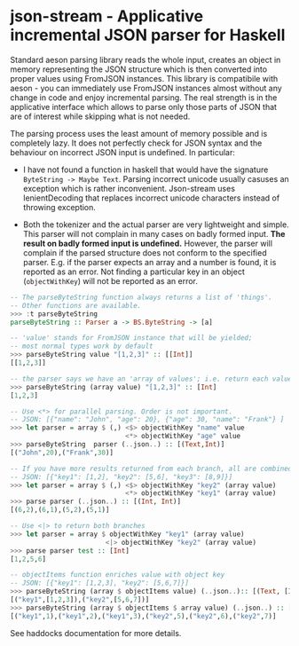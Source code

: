 # json-stream - Applicative incremental JSON parser for Haskell

Standard aeson parsing library reads the whole input, creates an object in memory representing
the JSON structure which is then converted into proper values using FromJSON instances.
This library is compatibile with aeson - you can immediately use FromJSON instances almost without
any change in code and enjoy incremental parsing. The real strength is in the applicative interface
which allows to parse only those parts of JSON that are of interest while skipping what is not needed.

The parsing process uses the least amount of memory possible and is completely lazy. It does not perfectly
check for JSON syntax and the behaviour on incorrect JSON input is undefined. In particular:

- I have not found a function in haskell that would have the signature `ByteString -> Maybe Text`.
  Parsing incorrect unicode usually casuses an exception which is rather inconvenient.
  Json-stream uses lenientDecoding that replaces incorrect unicode characters instead of throwing exception.

- Both the tokenizer and the actual parser are very lightweight and simple. This parser will
  not complain in many cases on badly formed input. **The result on badly formed input is undefined.**
  However, the parser will complain if the parsed structure does not conform to the specified parser.
  E.g. if the parser expects an array and a number is found, it is reported as an error.
  Not finding a particular key in an object (`objectWithKey`) will not be reported as an error.

```haskell
-- The parseByteString function always returns a list of 'things'.
-- Other functions are available.
>>> :t parseByteString
parseByteString :: Parser a -> BS.ByteString -> [a]

-- 'value' stands for FromJSON instance that will be yielded;
-- most normal types work by default
>>> parseByteString value "[1,2,3]" :: [[Int]]
[[1,2,3]]

-- the parser says we have an 'array of values'; i.e. return each value in array
>>> parseByteString (array value) "[1,2,3]" :: [Int]
[1,2,3]

-- Use <*> for parallel parsing. Order is not important.
-- JSON: [{"name": "John", "age": 20}, {"age": 30, "name": "Frank"} ]
>>> let parser = array $ (,) <$> objectWithKey "name" value
                             <*> objectWithKey "age" value
>>> parseByteString  parser (..json..) :: [(Text,Int)]
[("John",20),("Frank",30)]

-- If you have more results returned from each branch, all are combined.
-- JSON: [{"key1": [1,2], "key2": [5,6], "key3": [8,9]}]
>>> let parser = array $ (,) <$> objectWithKey "key2" (array value)
                             <*> objectWithKey "key1" (array value)
>>> parse parser (..json..) :: [(Int, Int)]
[(6,2),(6,1),(5,2),(5,1)]

-- Use <|> to return both branches
>>> let parser = array $ objectWithKey "key1" (array value)
                        <|> objectWithKey "key2" (array value)
>>> parse parser test :: [Int]
[1,2,5,6]

-- objectItems function enriches value with object key
-- JSON: [{"key1": [1,2,3], "key2": [5,6,7]}]
>>> parseByteString (array $ objectItems value) (..json..):: [(Text, [Int])]
[("key1",[1,2,3]),("key2",[5,6,7])]
>>> parseByteString (array $ objectItems $ array value) (..json..) :: [(Text, Int)]
[("key1",1),("key1",2),("key1",3),("key2",5),("key2",6),("key2",7)]
```

See haddocks documentation for more details.
